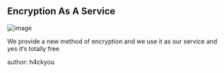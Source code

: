 ## Encryption As A Service

![image](https://github.com/user-attachments/assets/236cb820-94ce-4412-950c-06aa58bf6d42)


We provide a new method of encryption and we use it as our service and yes it’s totally free

author: h4ckyou
